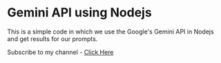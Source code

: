 # Gemini API using Nodejs

This is a simple code in which we use the Google's Gemini API in Nodejs and get results for our prompts.

Subscribe to my channel - [Click Here](https://www.youtube.com/@codeitjs?sub_confirmation=1)
